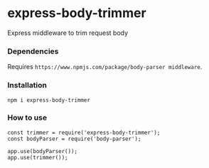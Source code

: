 # express-body-trimmer

Express middleware to trim request body

### Dependencies

Requires `https://www.npmjs.com/package/body-parser middleware`.

### Installation

```shell
npm i express-body-trimmer
```

### How to use

```shell
const trimmer = require('express-body-trimmer');
const bodyParser = require('body-parser');

app.use(bodyParser());
app.use(trimmer());
```
